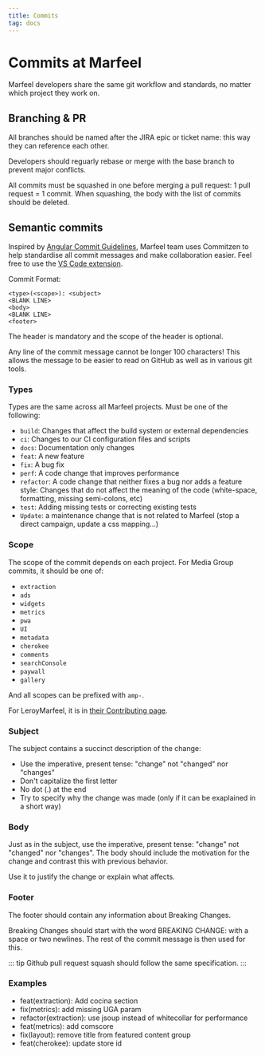 ```yaml
---
title: Commits
tag: docs
---
```


# Commits at Marfeel

Marfeel developers share the same git workflow and standards, no matter which project they work on.

## Branching & PR

All branches should be named after the JIRA epic or ticket name: this way they can reference each other.

Developers should reguarly rebase or merge with the base branch to prevent major conflicts.

All commits must be squashed in one before merging a pull request: 1 pull request = 1 commit.
When squashing, the body with the list of commits should be deleted.

## Semantic commits

Inspired by [Angular Commit Guidelines](https://github.com/angular/angular/blob/master/CONTRIBUTING.md#-commit-message-guidelines), Marfeel team uses Commitzen to help standardise all commit messages and make collaboration easier.
Feel free to use the [VS Code extension](https://marketplace.visualstudio.com/items?itemName=KnisterPeter.vscode-commitizen).

Commit Format:

```
<type>(<scope>): <subject>
<BLANK LINE>
<body>
<BLANK LINE>
<footer>
```

The header is mandatory and the scope of the header is optional.

Any line of the commit message cannot be longer 100 characters!
This allows the message to be easier to read on GitHub as well as in various git tools.

### Types

Types are the same across all Marfeel projects.
Must be one of the following:

* `build`: Changes that affect the build system or external dependencies
* `ci`: Changes to our CI configuration files and scripts
* `docs`: Documentation only changes
* `feat`: A new feature
* `fix`: A bug fix
* `perf`: A code change that improves performance
* `refactor`: A code change that neither fixes a bug nor adds a feature
style: Changes that do not affect the meaning of the code (white-space, formatting, missing semi-colons, etc)
* `test`: Adding missing tests or correcting existing tests
* `Update`: a maintenance change that is not related to Marfeel (stop a direct campaign, update a css mapping...)

### Scope

The scope of the commit depends on each project.
For Media Group commits, it should be one of:

* `extraction`
* `ads`
* `widgets`
* `metrics`
* `pwa`
* `UI`
* `metadata`
* `cherokee`
* `comments`
* `searchConsole`
* `paywall`
* `gallery`

And all scopes can be prefixed with `amp-`.

For LeroyMarfeel, it is in [their Contributing page](https://github.com/Marfeel/LeroyMarfeel/blob/master/CONTRIBUTING.md).

### Subject

The subject contains a succinct description of the change:

* Use the imperative, present tense: "change" not "changed" nor "changes"
* Don't capitalize the first letter
* No dot (.) at the end
* Try to specify why the change was made (only if it can be exaplained in a short way)

### Body

Just as in the subject, use the imperative, present tense: "change" not "changed" nor "changes". The body should include the motivation for the change and contrast this with previous behavior.

Use it to justify the change or explain what affects.

### Footer

The footer should contain any information about Breaking Changes.

Breaking Changes should start with the word BREAKING CHANGE: with a space or two newlines. The rest of the commit message is then used for this.

::: tip
Github pull request squash should follow the same specification.
:::

### Examples

* feat(extraction): Add cocina section
* fix(metrics): add missing UGA param
* refactor(extraction): use jsoup instead of whitecollar for performance
* feat(metrics): add comscore
* fix(layout): remove title from featured content group
* feat(cherokee): update store id
